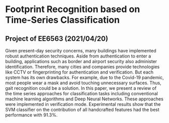 # Footprint Recognition based on Time-Series Classification

## Project of EE6563 (2021/04/20)



Given present-day security concerns, many buildings have implemented robust authentication techniques.
Aside from authentication to enter a building, applications such as border and airport
security also administer identification. Therefore, many cities and companies provide technologies
like CCTV or fingerprinting for authentication and verification. But each system has its own drawbacks.
For example, due to the Covid-19 pandemic, most people wear a mask and avoid touching
unnecessary surfaces. Thus, gait recognition could be a solution.
In this paper, we present a review of the time series approaches for classification tasks including
conventional machine learning algorithms and Deep Neural Networks. These approaches were
implemented in verification mode. Experimental results show that the SVM classifier on the contribution
of all handcrafted features had the best performance with 91.3%.